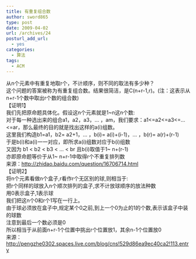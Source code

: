 ```yaml
---
title: 有重复组合数
author: sword865
type: post
date: 2009-04-02
url: /archives/24
posturl_add_url:
  - yes
categories:
  - 算法
tags:
  - ACM
---
```

从n个元素中有重复地取r个，不计顺序，则不同的取法有多少种？  
这个问题的答案被称为有重复组合数。结果很简洁，是C(n+r-1,r)。(注：这表示从n+r-1个数中取出r个数的组合数)  
【证明1】  
我们先把原命题具体化。假设这n个元素就是1~n这n个数:          
对于每一种选出来的组合a1，a2，a3，... ，am，我们要求：a1<=a2<=a3<=...<=ar，那么最终的目的就是找出这样的a(i)组数。  
这里我们构造b1=a1，b2= a2+1，... ，b(i)= a(i)+(i-1)，... ，b(r)= a(r)+(r-1)  
于是b(i)和a(i)一一对应，即所求a(i)组数对应于b(i)组数  
又因为 b1 < b2 < b3 < ... < br 且b(i)取值于1~ n+(r-1)  
亦即原命题等价于从1~ n+r-1中取得r个不重复排列数  
来源：<http://zhidao.baidu.com/question/16706714.html>  
【证明2】  
将n个元素看做n个盒子,r看作r个无区别的球,则相当于:  
把r个同样的球放入n个顺次排列的盒子,求不计放球顺序的放法种数  
用0表示盒子,1表示球  
我们把这n个0和r个1写在一行上。  
由于球必须放在盒子中,规定某个0之前,到上一个0为止的1的个数,表示该盒子中装的球数  
注意到最后一个数必须是0  
所以相当于从前面n+r-1个位置中挑出r个位置放1，其余n-1个位置放0  
来源：<http://pengzhe0302.spaces.live.com/blog/cns!529d86ea9ec40ca2!113.entry>

<div>
  <embed id="lingoes_plugin_object" width="0" height="0" type="application/lingoes-npruntime-capture-word-plugin" hidden="true" />
</div>

